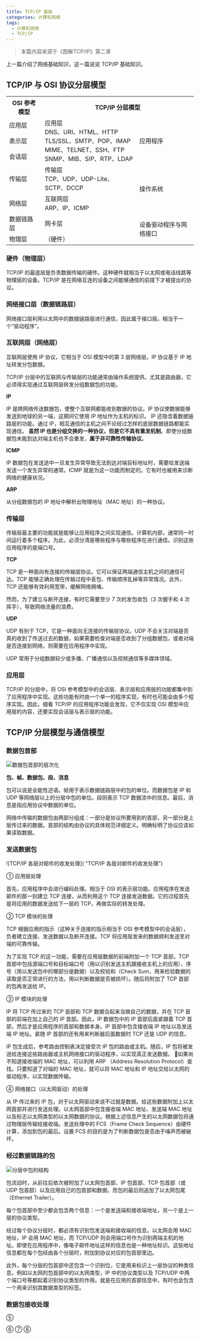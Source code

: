 ```yaml
---
title: TCP/IP 基础
categories: 计算机网络
tags:
  - 计算机网络
  - TCP/IP
---
```

> 本篇内容来源于《图解TCP/IP》第二章

上一篇介绍了网络基础知识，这一篇说说 TCP/IP 基础知识。

<!-- more -->

## TCP/IP 与 OSI 协议分层模型

<table>
    <tr>
        <th>OSI 参考模型</th>
        <th colspan="2">TCP/IP 分层模型</th>
    </tr>
    <tr>
        <td>应用层</td>
        <td rowspan="3">应用层<br>DNS、URI、HTML、HTTP<br>TLS/SSL、SMTP、POP、IMAP<br>MIME、TELNET、SSH、FTP<br>SNMP、MIB、SIP、RTP、LDAP</td>
        <td rowspan="3">应用程序</td>
    </tr>
    <tr>
        <td>表示层</td>
    </tr>
    <tr>
        <td>会话层</td>
    </tr>
    <tr>
        <td>传输层</td>
        <td>传输层<br>TCP、UDP、UDP-Lite、SCTP、DCCP</td>
        <td rowspan="2">操作系统</td>
    </tr>
    <tr>
        <td>网络层</td>
        <td>互联网层<br>ARP、IP、ICMP</td>
    </tr>
    <tr>
        <td>数据链路层</td>
        <td>网卡层</td>
        <td rowspan="2">设备驱动程序与网络接口</td>
    </tr>
    <tr>
        <td>物理层</td>
        <td>（硬件）</td>
    </tr>
</table>

### 硬件（物理层）

TCP/IP 的最底层是负责数据传输的硬件。这种硬件就相当于以太网或电话线路等物理层的设备。TCP/IP 是在网络互连的设备之间能够通信的前提下才被提出的协议。

### 网络接口层（数据链路层）

网络接口层利用以太网中的数据链路层进行通信，因此属于接口层。相当于一个“驱动程序”。

### 互联网层（网络层）

互联网层使用 IP 协议，它相当于 OSI 模型中的第 3 层网络层。IP 协议基于 IP 地址转发分包数据。

TCP/IP 分层中的互联网与传输层的功能通常由操作系统提供。尤其是路由器，它必须得实现通过互联网层转发分组数据包的功能。

**IP**

IP 是跨网络传送数据包，使整个互联网都能收到数据的协议。IP 协议使数据能够发送到地球的另一端，这期间它使用 IP 地址作为主机的标识。
IP 还隐含着数据链路层的功能。通过 IP，相互通信的主机之间不论经过怎样的底层数据链路都能实现通信。
**虽然 IP 也是分组交换的一种协议，但是它不具有重发机制**。即使分组数据包未能到达对端主机也不会重发，**属于非可靠性传输协议**。

**ICMP**

IP 数据包在发送途中一旦发生异常导致无法到达对端目标地址时，需要给发送端发送一个发生异常的通常。ICMP 就是为这一功能而制定的。它有时也被用来诊断网络的健康状况。

**ARP**

从分组数据包的 IP 地址中解析出物理地址（MAC 地址）的一种协议。

### 传输层

传输层最主要的功能就是能够让应用程序之间实现通信。计算机内部，通常同一时间运行着多个程序。为此，必须分清是哪些程序与哪些程序在进行通信。识别这些应用程序的是端口号。

**TCP**

TCP 是一种面向有连接的传输层协议。它可以保证两端通信主机之间的通信可达。TCP 能够正确处理在传输过程中丢包、传输顺序乱掉等异常情况。此外，TCP 还能够有效利用宽带，缓解网络拥堵。

然而，为了建立与断开连接，有时它需要至少 7  次的发包收包（3 次握手和 4 次挥手），导致网络流量的浪费。

**UDP**

UDP 有别于 TCP，它是一种面向无连接的传输层协议。UDP 不会关注对端是否真的收到了传送过去的数据，如果需要检查对端是否收到了分组数据包，或者对端是否连接到网络，则需要在应用程序中实现。

UDP 常用于分组数据较少或多播、广播通信以及视频通信等多媒体领域。



### 应用层

TCP/IP 的分层中，将 OSI 参考模型中的会话层、表示层和应用层的功能都集中到了应用程序中实现。这些功能有时由一个单一的程序实现，有时也可能会由多个程序实现。因此，细看 TCP/IP 的应用程序功能会发现，它不仅实现 OSI 模型中应用层的内容，还要实现会话层与表示层的功能。 

## TCP/IP 分层模型与通信模型

### 数据包首部

 ![数据包首部的层次化]( "数据包首部的层次化")


**包、帧、数据包、段、消息**

包可以说是全能性述语。帧用于表示数据链路层中的包的单位。而数据包是 IP 和 UDP 等网络层以上的分层中包的单位。段则表示 TCP 数据流中的信息。最后，消息是指应用协议中数据的单位。

网络中传输的数据包由两部分组成：一部分是协议所要用到的首部，另一部分是上层传过来的数据。首部的结构由协议的具体规范详细定义。明确标明了协议应该如果读取数据。


### 发送数据包

![TCP/IP 各层对邮件的收发处理]( "TCP/IP 各层对邮件的收发处理")

① 应用层处理

首先，应用程序中会进行编码处理。相当于 OSI 的表示层功能。应用程序在发送邮件的那一刻建立 TCP 连接，从而利用这个 TCP 连接发送数据。它的过程首先是将应用的数据发送给下一层的 TCP，再做实际的转发处理。

② TCP 模块的处理

TCP 根据应用的指示（这种关于连接的指示相当于 OSI 参考模型中的会话层），负者建立连接、发送数据以及断开连接。TCP 将应用层发来的数据顺利发送至对端的可靠传输。

为了实现 TCP 的这一功能，需要在应用层数据的前端附加一个 TCP 首部。TCP 首部中包括源端口号和目标端口号（用以识别发送主机跟接收主机上的应用）、序号（用以发送包中的哪部分是数据）以及校验和（Check Sum，用来检验数据的读取是否正常进行的方法，用以判断数据是否被损坏）。随后将附加了 TCP 首部的包再发送给 IP。


③ IP 模块的处理

IP 将 TCP 传过来的 TCP 首部和 TCP 数据合起来当做自己的数据，并在 TCP 首部的前端在加上自己的 IP 首部。因此，IP 数据包中的 IP 首部后面紧跟着 TCP 首部，然后才是应用程序的首部和数据本身。IP 首部中包含接收端 IP 地址以及发送端 IP 地址。紧随 IP 首部的还有用来判断器后面数据时 TCP 还是 UDP 的信息。

IP 包生成后，参考路由控制表决定接受次 IP 包的路由或主机。随后，IP 包将被发送给连接这些路由器或主机网络接口的驱动程序，以实现真正发送数据。

如果尚不知道接收端的 MAC 地址，可以利用 ARP （Address Resolution Protocol）查找。只要知道了对端的 MAC 地址，就可以将 MAC 地址和 IP 地址交给以太网的驱动程序，以实现数据传输。



④ 网络接口（以太网驱动）的处理

从 IP 传过来的 IP 包，对于以太网驱动来说不过就是数据。给这些数据附加上以太网首部并进行发送处理。以太网首部中包含接收端 MAC 地址、发送端 MAC 地址以及标志以太网类型的以太网数据的协议。根据上述信息产生的以太网数据包将通过物理层传输给接收端。发送处理中的 FCS（Frame Check Sequence）由硬件计算，添加到包的最后。设置 FCS 的目的是为了判断数据包是否由于噪声而被破坏。


### 经过数据链路的包

![分层中包的结构]("分层中包的结构")

包流动时，从前往后依次被附加了以太网包首部、IP 包首部、TCP 包首部（或 UDP 包首部）以及应用自己的包首部和数据。而包的最后则追加了以太网包尾（Ethernet Trailer）。

每个包首部中至少都会包含两个信息：一个是发送端和接收端地址，另一个是上一层的协议类型。

经过每个协议分层时，都必须有识别包发送端和接收端的信息。以太网会用 MAC 地址，IP 会用 MAC 地址，而 TCP/UDP 则会用端口号作为识别两端主机的地址。即使在应用程序中，像电子邮件地址这样的信息也是一种地址标识。这些地址信息都在每个包经由各个分层时，附加到协议对应的包首部里边。

此外，每个分层的包首部中还包含一个识别位，它是用来标识上一层协议的种类信息。例如以太网的包首部中的以太网类型，IP 中的协议类型以及 TCP/UDP 中两个端口号等都起着识别协议类型的作用。就是在应用的首部信息中，有时也会包含一个用来识别其数据类型的标签。

### 数据包接收处理

⑤ 

⑥
⑦
⑧